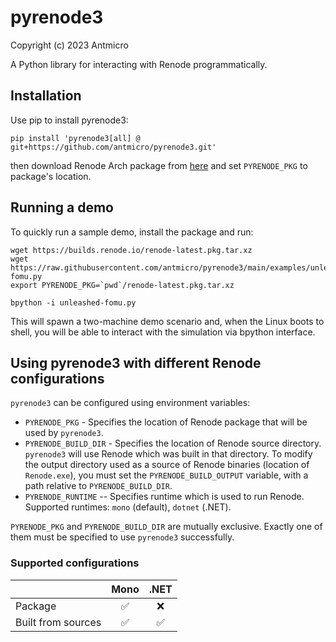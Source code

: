 # pyrenode3

Copyright (c) 2023 Antmicro

A Python library for interacting with Renode programmatically.

## Installation

Use pip to install pyrenode3:
```
pip install 'pyrenode3[all] @ git+https://github.com/antmicro/pyrenode3.git'
```

then download Renode Arch package from [here](https://builds.renode.io/renode-latest.pkg.tar.xz) and set `PYRENODE_PKG` to package's location.

## Running a demo

To quickly run a sample demo, install the package and run:

```
wget https://builds.renode.io/renode-latest.pkg.tar.xz
wget https://raw.githubusercontent.com/antmicro/pyrenode3/main/examples/unleashed-fomu.py
export PYRENODE_PKG=`pwd`/renode-latest.pkg.tar.xz

bpython -i unleashed-fomu.py
```

This will spawn a two-machine demo scenario and, when the Linux boots to shell, you will be able to interact with the simulation via bpython interface.

## Using pyrenode3 with different Renode configurations

`pyrenode3` can be configured using environment variables:

- `PYRENODE_PKG` - Specifies the location of Renode package that will be used by `pyrenode3`.
- `PYRENODE_BUILD_DIR` - Specifies the location of Renode source directory.
    `pyrenode3` will use Renode which was built in that directory.
    To modify the output directory used as a source of Renode binaries (location of `Renode.exe`), you must set the `PYRENODE_BUILD_OUTPUT` variable, with a path relative to `PYRENODE_BUILD_DIR`.
- `PYRENODE_RUNTIME` -- Specifies runtime which is used to run Renode.
    Supported runtimes: `mono` (default), `dotnet` (.NET).

`PYRENODE_PKG` and `PYRENODE_BUILD_DIR` are mutually exclusive.
Exactly one of them must be specified to use `pyrenode3` successfully.

### Supported configurations

|                    | Mono               | .NET               |
| :----------------- | :----------------: | :----------------: |
| Package            | :white_check_mark: | :x:                |
| Built from sources | :white_check_mark: | :white_check_mark: |

